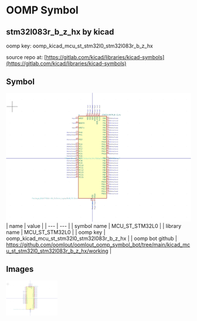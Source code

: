 # OOMP Symbol  
## stm32l083r_b_z_hx  by kicad  
  
oomp key: oomp_kicad_mcu_st_stm32l0_stm32l083r_b_z_hx  
  
source repo at: [https://gitlab.com/kicad/libraries/kicad-symbols](https://gitlab.com/kicad/libraries/kicad-symbols)  
## Symbol  
  
[![working.png](working_600.png)](working.png)  
| name | value | 
| --- | --- | 
| symbol name | MCU_ST_STM32L0 | 
| library name | MCU_ST_STM32L0 | 
| oomp key | oomp_kicad_mcu_st_stm32l0_stm32l083r_b_z_hx | 
| oomp bot github | https://github.com/oomlout/oomlout_oomp_symbol_bot/tree/main/kicad_mcu_st_stm32l0_stm32l083r_b_z_hx/working | 
## Images  
  
[![working.png](working_140.png)](working.png)  

